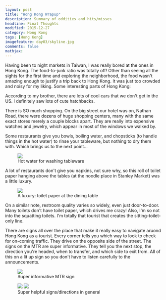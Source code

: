 ```yaml
---
layout: post
title: "Hong Kong Wrapup"					
description: Summary of oddities and hits/misses
headline: Final Thoughts
modified: 2015-12-27	
category: Hong Kong
tags: [Hong Kong]
imagefeature: day03/skyline.jpg
comments: false
mathjax:
---
```

Having been to night markets in Taiwan, I was really bored at the ones in Hong Kong. The
food-to-junk ratio was totally off! Other than seeing all the sights for the first time and
exploring the neighborhood, the food wasn't amazing enough to justify a trip back to Hong Kong. It
was just too crowded and noisy for my liking. Some interesting parts of Hong Kong:

According to my brother, there are lots of cool cars that we don't get in the US. I definitely saw
lots of cute hatchbacks.

There is SO much shopping. On the big street our hotel was on, Nathan Road, there were dozens of
huge shopping centers, many with the same exact stores merely a couple blocks apart. They are really into
expensive watches and jewelry, which appear in most of the windows we walked by.

Some restaurants give you bowls, boiling water, and chopsticks (to handle things in the hot water)
to rinse your tableware, but nothing to dry them with. Which brings us to the next point...

<figure>
<a href='{{ site.url }}/images/hongkong/washing.jpg'><img src='{{ site.url }}/images/hongkong/washing.jpg'></a>
<figcaption>Hot water for washing tableware</figcaption>
</figure>

A lot of restaurants don't give you napkins, not sure why, so this roll of toilet paper hanging
above the tables (at the noodle place in Stanley Market) was a little luxury. 

<figure>
<a href="{{ site.url }}/images/day02/toilet-paper.jpg"><img src="{{ site.url }}/images/day02/toilet-paper.jpg"></a>
<figcaption>A luxury: toilet paper at the dining table</figcaption>
</figure>

On a similar note, restroom quality varies so widely, even just door-to-door. Many toilets don't
have toilet paper, which drives me crazy! Also, I'm so not into the squatting toilets. I'm totally
that tourist that creates the sitting-toilet-only line.

There are signs all over the place that make it really easy to navigate aruond Hong Kong as
a tourist. Every corner tells you which way to look to check for on-coming traffic. They drive on
the opposite side of the street. The signs on the MTR are super informative. They tell you the next
stop, the direction you're headed, when to transfer, and which side to exit from. All of this on
a lit up sign so you don't have to listen carefully to the announcements.

<figure>
<a href='{{ site.url }}/images/hongkong/mtr-sign1.jpg'><img src='{{ site.url }}/images/hongkong/mtr-sign1.jpg'></a>
    <figcaption>Super informative MTR sign</figcaption>
</figure>

<figure class="half">
<a href='{{ site.url }}/images/hongkong/directions.jpg'><img src='{{ site.url }}/images/hongkong/directions.jpg'></a>
<a href='{{ site.url }}/images/hongkong/mtr-sign2.jpg'><img src='{{ site.url }}/images/hongkong/mtr-sign2.jpg'></a>
    <figcaption>Super helpful signs/directions in general</figcaption>
</figure>
